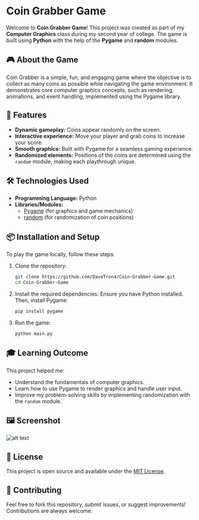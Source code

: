 # Coin Grabber Game

Welcome to **Coin Grabber Game**! This project was created as part of my **Computer Graphics** class during my second year of college. The game is built using **Python** with the help of the **Pygame** and **random** modules.

## 🎮 About the Game
Coin Grabber is a simple, fun, and engaging game where the objective is to collect as many coins as possible while navigating the game environment. It demonstrates core computer graphics concepts, such as rendering, animations, and event handling, implemented using the Pygame library.

## 🚀 Features
- **Dynamic gameplay:** Coins appear randomly on the screen.
- **Interactive experience:** Move your player and grab coins to increase your score.
- **Smooth graphics:** Built with Pygame for a seamless gaming experience.
- **Randomized elements:** Positions of the coins are determined using the `random` module, making each playthrough unique.

## 🛠️ Technologies Used
- **Programming Language:** Python
- **Libraries/Modules:** 
  - [Pygame](https://www.pygame.org/) (for graphics and game mechanics)
  - [random](https://docs.python.org/3/library/random.html) (for randomization of coin positions)

## 📦 Installation and Setup
To play the game locally, follow these steps:

1. Clone the repository:
   ```bash
   git clone https://github.com/DaveTron4/Coin-Grabber-Game.git
   cd Coin-Grabber-Game

2. Install the required dependencies: Ensure you have Python installed. Then, install Pygame:

    ```bash
    pip install pygame
    ```

3. Run the game:    
    ```bash
    python main.py
    ```

## 🎓 Learning Outcome

This project helped me:

- Understand the fundamentals of computer graphics.
- Learn how to use Pygame to render graphics and handle user input.
- Improve my problem-solving skills by implementing randomization with the `random` module.

## 🖼️ Screenshot

![alt text](image.png)

## 📜 License

This project is open source and available under the [MIT License](LICENSE).

## 🤝 Contributing

Feel free to fork this repository, submit issues, or suggest improvements! Contributions are always welcome.